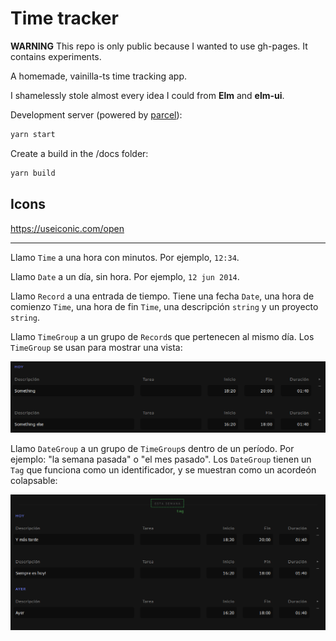 # Time tracker

**WARNING** This repo is only public because I wanted to use gh-pages. It contains experiments.

A homemade, vainilla-ts time tracking app.

I shamelessly stole almost every idea I could from **Elm** and **elm-ui**.

Development server (powered by [parcel](https://parceljs.org/)):

```bash
yarn start
```

Create a build in the /docs folder:

```bash
yarn build
```

## Icons

https://useiconic.com/open

---

Llamo `Time` a una hora con minutos. Por ejemplo, `12:34`.

Llamo `Date` a un día, sin hora. Por ejemplo, `12 jun 2014`.

Llamo `Record` a una entrada de tiempo. Tiene una fecha `Date`, una hora de comienzo `Time`,
una hora de fin `Time`, una descripción `string` y un proyecto `string`.

Llamo `TimeGroup` a un grupo de `Record`s que pertenecen al mismo día. Los
`TimeGroup` se usan para mostrar una vista:

![ ](static/time-group.png)

Llamo `DateGroup` a un grupo de `TimeGroup`s dentro de un período. Por ejemplo: "la semana pasada" o "el mes pasado". Los `DateGroup` tienen un `Tag` que funciona como un identificador, y se muestran como un acordeón colapsable:

![ ](static/date-group.png)
